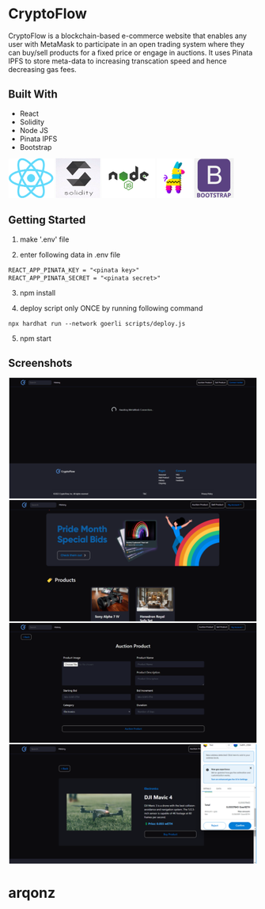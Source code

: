 # CryptoFlow

CryptoFlow is a blockchain-based e-commerce website that enables any user with MetaMask to participate in an open trading system where they can buy/sell products for a fixed price or engage in auctions.
It uses Pinata IPFS to store meta-data to increasing transcation speed and hence decreasing gas fees.

## Built With
* React
* Solidity
* Node JS
* Pinata IPFS
* Bootstrap

<p float="left">
  <img src="https://github.com/ananyaraju/cryptoflow/blob/master/public/read-me_logo/ReactJS.png" height="80" />
  <img src="https://github.com/ananyaraju/cryptoflow/blob/master/public/read-me_logo/Solidity.jpeg" height="80" width="90"/>
  <img src="https://github.com/ananyaraju/cryptoflow/blob/master/public/read-me_logo/nodejs.png" height="80" />
  <img src="https://github.com/ananyaraju/cryptoflow/blob/master/public/read-me_logo/pinata.png" height="80" />
  <img src="https://github.com/ananyaraju/cryptoflow/blob/master/public/read-me_logo/bootstrap.png" height="80" />
</p>

## Getting Started

1. make '.env' file

2. enter following data in .env file

```
REACT_APP_PINATA_KEY = "<pinata key>"
REACT_APP_PINATA_SECRET = "<pinata secret>"
```

3. npm install

4. deploy script only ONCE by running following command 

```
npx hardhat run --network goerli scripts/deploy.js
```

5. npm start

## Screenshots

<div align="center">
  <img src="https://github.com/ananyaraju/cryptoflow/blob/master/public/read-me_img/img1.png" width="500" />  
  <img src="https://github.com/ananyaraju/cryptoflow/blob/master/public/read-me_img/img2.png" width="500" />  
  <img src="https://github.com/ananyaraju/cryptoflow/blob/master/public/read-me_img/img3.png" width="500" />  
  <img src="https://github.com/ananyaraju/cryptoflow/blob/master/public/read-me_img/img4.png" width="500" />
</div>

# arqonz
